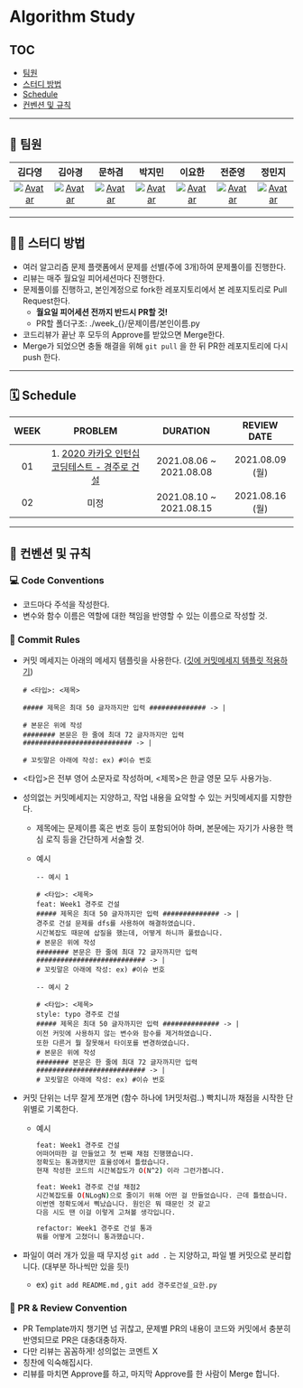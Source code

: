 # Algorithm Study



## TOC

- [팀원](https://github.com/Boostcamp-AI-Tech-1-15/algorithm_study#-%ED%8C%80%EC%9B%90)
- [스터디 방법](https://github.com/Boostcamp-AI-Tech-1-15/algorithm_study#%EF%B8%8F-%EC%8A%A4%ED%84%B0%EB%94%94-%EB%B0%A9%EB%B2%95)
- [Schedule](https://github.com/Boostcamp-AI-Tech-1-15/algorithm_study#-schedule)
- [컨벤션 및 규칙](https://github.com/Boostcamp-AI-Tech-1-15/algorithm_study#-%EC%BB%A8%EB%B2%A4%EC%85%98-%EB%B0%8F-%EA%B7%9C%EC%B9%99)

---

## 👋 팀원

|김다영|김아경|문하겸|박지민|이요한|전준영| 정민지|
| :---: | :---: | :---: | :---: | :---: | :---: | :---: |
| [![Avatar](https://avatars.githubusercontent.com/u/68893924?v=4)](https://github.com/keemdy) |[![Avatar](https://avatars.githubusercontent.com/u/70522267?v=4)](https://github.com/EP000)| [![Avatar](https://avatars.githubusercontent.com/u/44228269?v=4)](https://github.com/ddobokki) | [![Avatar](https://avatars.githubusercontent.com/u/82632580?v=4)](https://github.com/ddeokbboki-good) | [![Avatar](https://avatars.githubusercontent.com/u/49181231?v=4)](https://github.com/l-yohai) | [![Avatar](https://avatars.githubusercontent.com/u/50571795?v=4)](https://github.com/20180707jun) | [![Avatar](https://avatars.githubusercontent.com/u/45448731?v=4)](https://github.com/minji-o-j) |

---


## 🙋‍♂️ 스터디 방법

- 여러 알고리즘 문제 플랫폼에서 문제를 선별(주에 3개)하여 문제풀이를 진행한다.
- 리뷰는 매주 월요일 피어세션마다 진행한다.
- 문제풀이를 진행하고, 본인계정으로 fork한 레포지토리에서 본 레포지토리로 Pull Request한다.
  - **월요일 피어세션 전까지 반드시 PR할 것!**
  - PR할 폴더구조: ./week_{}/문제이름/본인이름.py
- 코드리뷰가 끝난 후 모두의 Approve를 받았으면 Merge한다.
- Merge가 되었으면 충돌 해결을 위해 `git pull` 을 한 뒤 PR한 레포지토리에 다시 push 한다.

---

## 🗓 Schedule

| WEEK |                           PROBLEM                            |        DURATION         |   REVIEW DATE   |
| :--: | :----------------------------------------------------------: | :---------------------: | :-------------: |
|  01  | 1. [2020 카카오 인턴십 코딩테스트 - 경주로 건설](https://programmers.co.kr/learn/courses/30/lessons/67259) | 2021.08.06 ~ 2021.08.08 | 2021.08.09 (월) |
|  02  |                             미정                             | 2021.08.10 ~ 2021.08.15 | 2021.08.16 (월) |

---

## 🤙 컨벤션 및 규칙

### 💻 Code Conventions

- 코드마다 주석을 작성한다.
- 변수와 함수 이름은 역할에 대한 책임을 반영할 수 있는 이름으로 작성할 것.

### 📄 Commit Rules

- 커밋 메세지는 아래의 메세지 템플릿을 사용한다. ([깃에 커밋메세지 템플릿 적용하기](https://github.com/Boostcamp-AI-Tech-1-15/ddobokki_log/wiki/%EC%BD%94%EB%93%9C%EB%A6%AC%EB%B7%B0%EB%A5%BC-%EC%9C%84%ED%95%9C-%EA%B9%83-%EC%82%AC%EC%9A%A9-%EB%A7%A4%EB%89%B4%EC%96%BC#%EA%B7%B8-%EC%99%B8-%ED%8C%81%EB%93%A4))

  ```
  # <타입>: <제목>
  
  ##### 제목은 최대 50 글자까지만 입력 ############## -> |
  
  # 본문은 위에 작성
  ######## 본문은 한 줄에 최대 72 글자까지만 입력 ########################### -> |
  
  # 꼬릿말은 아래에 작성: ex) #이슈 번호
  ```

- <타입>은 전부 영어 소문자로 작성하며, <제목>은 한글 영문 모두 사용가능.

- 성의없는 커밋메세지는 지양하고, 작업 내용을 요약할 수 있는 커밋메세지를 지향한다.

  - 제목에는 문제이름 혹은 번호 등이 포함되어야 하며, 본문에는 자기가 사용한 핵심 로직 등을 간단하게 서술할 것.

  - 예시

    ```
    -- 예시 1
    
    # <타입>: <제목>
    feat: Week1 경주로 건설
    ##### 제목은 최대 50 글자까지만 입력 ############## -> |
    경주로 건설 문제를 dfs를 사용하여 해결하였습니다.
    시간복잡도 때문에 삽질을 했는데, 어떻게 하니까 풀렸습니다.
    # 본문은 위에 작성
    ######## 본문은 한 줄에 최대 72 글자까지만 입력 ########################### -> |
    # 꼬릿말은 아래에 작성: ex) #이슈 번호
    
    -- 예시 2
    
    # <타입>: <제목>
    style: typo 경주로 건설
    ##### 제목은 최대 50 글자까지만 입력 ############## -> |
    이전 커밋에 사용하지 않는 변수와 함수를 제거하였습니다.
    또한 다른거 뭘 잘못해서 타이포를 변경하였습니다.
    # 본문은 위에 작성
    ######## 본문은 한 줄에 최대 72 글자까지만 입력 ########################### -> |
    # 꼬릿말은 아래에 작성: ex) #이슈 번호
    ```

- 커밋 단위는 너무 잘게 쪼개면 (함수 하나에 1커밋처럼..) 빡치니까 채점을 시작한 단위별로 기록한다.

  - 예시

    ```bash
    feat: Week1 경주로 건설
    어떠어떠한 걸 만들었고 첫 번째 채점 진행했습니다.
    정확도는 통과했지만 효율성에서 틀렸습니다.
    현재 작성한 코드의 시간복잡도가 O(N^2) 이라 그런가봅니다.
    ```

    ```bash
    feat: Week1 경주로 건설 채점2
    시간복잡도를 O(NLogN)으로 줄이기 위해 어떤 걸 만들었습니다. 근데 틀렸습니다.
    이번엔 정확도에서 삑났습니다. 원인은 뭐 때문인 것 같고
    다음 시도 땐 이걸 이렇게 고쳐볼 생각입니다.
    ```

    ```bash
    refactor: Week1 경주로 건설 통과
    뭐를 어떻게 고쳤더니 통과했습니다.
    ```

- 파일이 여러 개가 있을 때 무지성 `git add .` 는 지양하고, 파일 별 커밋으로 분리합니다. (대부분 하나씩만 있을 듯!)

  - ex) `git add README.md` , `git add 경주로건설_요한.py`

### 📝 PR & Review Convention

- PR Template까지 챙기면 넘 귀찮고, 문제별 PR의 내용이 코드와 커밋에서 충분히 반영되므로 PR은 대충대충하자.
- 다만 리뷰는 꼼꼼하게! 성의없는 코멘트 X
- 칭찬에 익숙해집시다.
- 리뷰를 마치면 Approve를 하고, 마지막 Approve를 한 사람이 Merge 합니다.

